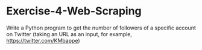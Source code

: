 # Exercise-4-Web-Scraping

Write a Python program to get the number of followers of a specific account on Twitter (taking an URL as an input, for example, https://twitter.com/KMbappe)